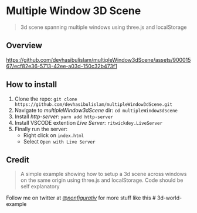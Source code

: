 # Multiple Window 3D Scene

> 3d scene spanning multiple windows using three.js and localStorage

## Overview

https://github.com/devhasibulislam/multipleWindow3dScene/assets/90001567/ecf82e36-5713-42ee-a03d-150c32b473f1


## How to install

1. Clone the repo: `git clone https://github.com/devhasibulislam/multipleWindow3dScene.git`
2. Navigate to _multipleWindow3dScene_ dir: `cd multipleWindow3dScene`
3. Install _http-server_: `yarn add http-server`
4. Install VSCODE extention _Live Server_: `ritwickdey.LiveServer`
5. Finally run the server:
   - Right click on `index.html`
   - Select `Open with Live Server`

## Credit

> A simple example showing how to setup a 3d scene across windows on the same origin using three.js and localStorage. Code should be self explanatory

Follow me on twitter at [@_nonfigurativ_](https://twitter.com/_nonfigurativ_) for more stuff like this
#   3 d - w o r l d - e x a m p l e  
 
